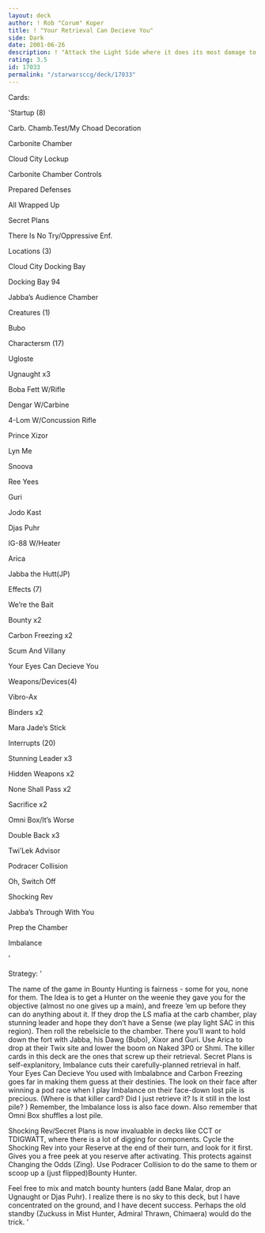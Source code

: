 ```yaml
---
layout: deck
author: ! Rob "Corum" Koper
title: ! "Your Retrieval Can Decieve You"
side: Dark
date: 2001-06-26
description: ! "Attack the Light Side where it does its most damage to you...retrieval. Tie up the main characters as prisoners and try to ’out-turtle’ the light side."
rating: 3.5
id: 17033
permalink: "/starwarsccg/deck/17033"
---
```

Cards: 

'Startup (8)

Carb. Chamb.Test/My Choad Decoration


Carbonite Chamber

Cloud City Lockup

Carbonite Chamber Controls

Prepared Defenses

All Wrapped Up

Secret Plans

There Is No Try/Oppressive Enf.


Locations (3)

Cloud City Docking Bay

Docking Bay 94

Jabba’s Audience Chamber


Creatures (1)

Bubo


Charactersm (17)

Ugloste

Ugnaught x3

Boba Fett W/Rifle

Dengar W/Carbine

4-Lom W/Concussion Rifle

Prince Xizor

Lyn Me

Snoova

Ree Yees

Guri

Jodo Kast

Djas Puhr

IG-88 W/Heater

Arica

Jabba the Hutt(JP)


Effects (7)

We’re the Bait

Bounty x2

Carbon Freezing x2

Scum And Villany

Your Eyes Can Decieve You


Weapons/Devices(4)

Vibro-Ax

Binders x2

Mara Jade’s Stick


Interrupts (20)

Stunning Leader x3

Hidden Weapons x2

None Shall Pass x2

Sacrifice x2

Omni Box/It’s Worse

Double Back x3

Twi’Lek Advisor

Podracer Collision

Oh, Switch Off

Shocking Rev

Jabba’s Through With You

Prep the Chamber

Imbalance

'

Strategy: '

The name of the game in Bounty Hunting is fairness - some for you, none for them.  The Idea is to get a Hunter on the weenie they gave you for the objective (almost no one gives up a main), and freeze ’em up before they can do anything about it.  If they drop the LS mafia at the carb chamber, play stunning leader and hope they don’t have a Sense (we play light SAC in this region).  Then roll the rebelsicle to the chamber.  There you’ll want to hold down the fort with Jabba, his Dawg (Bubo), Xixor and Guri.  Use Arica to drop at their Twix site and lower the boom on Naked 3P0 or Shmi.  The killer cards in this deck are the ones that screw up their retrieval.  Secret Plans is self-explanitory, Imbalance cuts their carefully-planned retrieval in half.  Your Eyes Can Decieve You used with Imbalabnce and Carbon Freezing goes far in making them guess at their destinies.  The look on their face after winning a pod race when I play Imbalance on their face-down lost pile is precious.  (Where is that killer card?  Did I just retrieve it?  Is it still in the lost pile? ) Remember, the Imbalance loss is also face down.  Also remember that Omni Box shuffles a lost pile.

 Shocking Rev/Secret Plans is now invaluable in decks like CCT or TDIGWATT, where there is a lot of digging for components.  Cycle the Shocking Rev into your Reserve at the end of their turn, and look for it first.  Gives you a free peek at you reserve after activating.  This protects against Changing the Odds (Zing).  Use Podracer Collision to do the same to them or scoop up a (just flipped)Bounty Hunter. 

Feel free to mix and match bounty hunters (add Bane Malar, drop an Ugnaught or Djas Puhr).  I realize there is no sky to this deck, but I have concentrated on the ground, and I have decent success.  Perhaps the old standby (Zuckuss in Mist Hunter, Admiral Thrawn, Chimaera) would do the trick.   '

